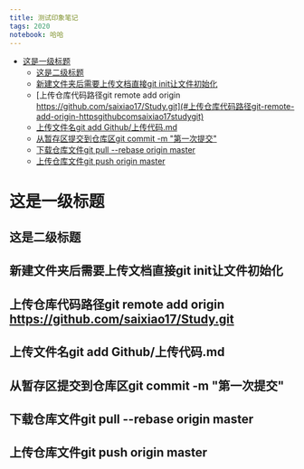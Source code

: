 ```yaml
---
title: 测试印象笔记
tags: 2020 
notebook: 哈哈
---
```


<!-- TOC -->

- [这是一级标题](#这是一级标题)
  - [这是二级标题](#这是二级标题)
  - [新建文件夹后需要上传文档直接git init让文件初始化](#新建文件夹后需要上传文档直接git-init让文件初始化)
  - [上传仓库代码路径git remote add origin https://github.com/saixiao17/Study.git](#上传仓库代码路径git-remote-add-origin-httpsgithubcomsaixiao17studygit)
  - [上传文件名git add Github/上传代码.md](#上传文件名git-add-github上传代码md)
  - [从暂存区提交到仓库区git commit -m "第一次提交"](#从暂存区提交到仓库区git-commit--m-第一次提交)
  - [下载仓库文件git pull --rebase origin master](#下载仓库文件git-pull---rebase-origin-master)
  - [上传仓库文件git push origin master](#上传仓库文件git-push-origin-master)

<!-- /TOC -->


# 这是一级标题
## 这是二级标题

## 新建文件夹后需要上传文档直接git init让文件初始化
## 上传仓库代码路径git remote add origin https://github.com/saixiao17/Study.git
## 上传文件名git add Github/上传代码.md
## 从暂存区提交到仓库区git commit -m "第一次提交"
## 下载仓库文件git pull --rebase origin master
## 上传仓库文件git push origin master
